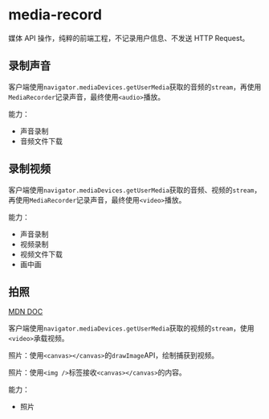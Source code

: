 # media-record

媒体 API 操作，纯粹的前端工程，不记录用户信息、不发送 HTTP Request。

## 录制声音

客户端使用`navigator.mediaDevices.getUserMedia`获取的音频的`stream`，再使用`MediaRecorder`记录声音，最终使用`<audio>`播放。

能力：

- 声音录制
- 音频文件下载

## 录制视频

客户端使用`navigator.mediaDevices.getUserMedia`获取的音频、视频的`stream`，再使用`MediaRecorder`记录声音，最终使用`<video>`播放。

能力：

- 声音录制
- 视频录制
- 视频文件下载
- 画中画

## 拍照

[MDN DOC](https://developer.mozilla.org/en-US/docs/Web/API/Media_Capture_and_Streams_API/Taking_still_photos)

客户端使用`navigator.mediaDevices.getUserMedia`获取的视频的`stream`，使用`<video>`承载视频。

照片：使用`<canvas></canvas>`的`drawImage`API，绘制捕获到视频。

照片：使用`<img />`标签接收`<canvas></canvas>`的内容。

能力：

- 照片
